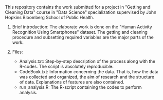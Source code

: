 This repository contains the work submitted for a project in "Getting and Cleaning Data" course in "Data Science" specialization supervised by John Hopkins Bloomberg School of Public Health.

1) Brief introduction: The elaborate work is done on the "Human Activity Recognition Using Smartphones" dataset. The getting and cleaning procedure and subsetting required variables are the major parts of the work.

2) Files: 
	
	- Analysis.txt:   Step-by-step description of the process along with the R-codes. The script is absolutely reproducible.
	- CodeBook.txt:   Information concerning the data. That is, how the data was collected and organized, the aim of research and the structure of data. Explanations of features are also contained.
	- run_analysis.R: The R-script containing the codes to perform analysis. 
